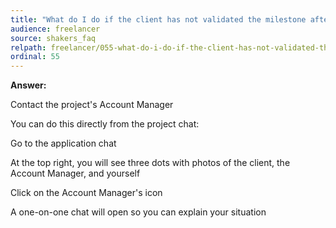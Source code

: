 ```yaml
---
title: "What do I do if the client has not validated the milestone after several days?"
audience: freelancer
source: shakers_faq
relpath: freelancer/055-what-do-i-do-if-the-client-has-not-validated-the-milestone-after-several-days.md
ordinal: 55
---
```


**Answer:**

Contact the project's Account Manager

You can do this directly from the project chat:

Go to the application chat

At the top right, you will see three dots with photos of the client, the Account Manager, and yourself

Click on the Account Manager's icon

A one-on-one chat will open so you can explain your situation
